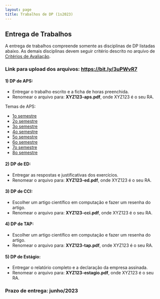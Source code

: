 ```yaml
---
layout: page
title: Trabalhos de DP (1s2023)
---
```


## Entrega de Trabalhos

A entrega de trabalhos compreende somente as disciplinas de DP listadas abaixo. As demais disciplinas devem seguir critério descrito no arquivo de [Critérios de Avaliação](../docs/criterios.pdf).

### Link para upload dos arquivos: <a href="https://bit.ly/3uPWvR7" target="_blank">https://bit.ly/3uPWvR7</a>

#### 1) DP de APS:
 - Entregar o trabalho escrito e a ficha de horas preenchida. 
 - Renomear o arquivo para: **XYZ123-aps.pdf**, onde XYZ123 é o seu RA. 

 Temas de APS:
 - <a href="aps/1sem.docx" target="_blank">1o semestre</a>
 - <a href="aps/2sem.docx" target="_blank">2o semestre</a>
 - <a href="aps/3sem.docx" target="_blank">3o semestre</a>
 - <a href="aps/4sem.docx" target="_blank">4o semestre</a>
 - <a href="aps/5sem.docx" target="_blank">5o semestre</a>
 - <a href="aps/6sem.docx" target="_blank">6o semestre</a>
 - <a href="aps/7sem.docx" target="_blank">7o semestre</a>
 - <a href="aps/8sem.docx" target="_blank">8o semestre</a>
 
 
#### 2) DP de ED:
 - Entregar as respostas e justificativas dos exercícios.
 - Renomear o arquivo para: **XYZ123-ed.pdf**, onde XYZ123 é o seu RA. 

#### 3) DP de CCI:
 - Escolher um artigo científico em computação e fazer um resenha do artigo.
 - Renomear o arquivo para: **XYZ123-cci.pdf**, onde XYZ123 é o seu RA. 

#### 4) DP de TAP:
 - Escolher um artigo científico em computação e fazer um resenha do artigo.
 - Renomear o arquivo para: **XYZ123-tap.pdf**, onde XYZ123 é o seu RA. 

#### 5) DP de Estágio:
 - Entregar o relatório completo e a declaração da empresa assinada. 
 - Renomear o arquivo para: **XYZ123-estagio.pdf**, onde XYZ123 é o seu RA. 

### Prazo de entrega: junho/2023
